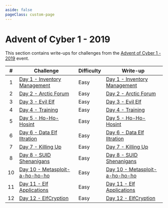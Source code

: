 ```yaml
---
aside: false
pageClass: custom-page
---
```


# Advent of Cyber 1 - 2019

This section contains write-ups for challenges from the [Advent of Cyber 1 - 2019](https://tryhackme.com/room/25daysofchristmas) event.

|   #   | Challenge                                                                      | Difficulty | Write-up                                                         |
| :---: | ------------------------------------------------------------------------------ | ---------- | ---------------------------------------------------------------- |
|   1   | [Day 1 - Inventory Management](https://tryhackme.com/room/inventorymanagement) | Easy       | [Day 1 - Inventory Management](./day-1-inventory-management)     |
|   2   | [Day 2 - Arctic Forum](https://tryhackme.com/room/arcticforum)                 | Easy       | [Day 2 - Arctic Forum](./day-2-arctic-forum)                     |
|   3   | [Day 3 - Evil Elf](https://tryhackme.com/room/evilelf)                         | Easy       | [Day 3 - Evil Elf](./day-3-evil-elf)                             |
|   4   | [Day 4 - Training](https://tryhackme.com/room/training)                        | Easy       | [Day 4 - Training](./day-4-training)                             |
|   5   | [Day 5 - Ho-Ho-Hosint](https://tryhackme.com/room/hohohosint)                  | Easy       | [Day 5 - Ho-Ho-Hosint](./day-5-ho-ho-hosint)                     |
|   6   | [Day 6 - Data Elf Iltration](https://tryhackme.com/room/dataelfiltration)      | Easy       | [Day 6 - Data Elf Iltration](./day-6-data-elf-iltration)         |
|   7   | [Day 7 - Killing Up](https://tryhackme.com/room/killingup)                     | Easy       | [Day 7 - Killing Up](./day-7-killing-up)                         |
|   8   | [Day 8 - SUID Shenanigans](https://tryhackme.com/room/suidshenanigans)         | Easy       | [Day 8 - SUID Shenanigans](./day-8-suid-shenanigans)             |
|  10   | [Day 10 - Metasploit-a-ho-ho-ho](https://tryhackme.com/room/metasploitahohoho) | Easy       | [Day 10 - Metasploit-a-ho-ho-ho](./day-10-metasploit-a-ho-ho-ho) |
|  11   | [Day 11 - Elf Applications](https://tryhackme.com/room/elfapplications)       | Easy       | [Day 11 - Elf Applications](./day-11-elf-applications)           |
|  12   | [Day 12 - ElfCryption](https://tryhackme.com/room/elfcryption)               | Easy       | [Day 12 - ElfCryption](./day-12-elfcryption)                     |